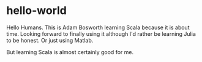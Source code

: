 # hello-world

Hello Humans.
This is Adam Bosworth learning Scala because it is about time.
Looking forward to finally using it although I'd rather be learning Julia to be honest. 
Or just using Matlab.

But learning Scala is almost certainly good for me.
